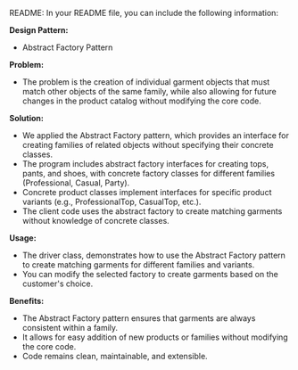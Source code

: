 README:
In your README file, you can include the following information:

**Design Pattern:**
- Abstract Factory Pattern

**Problem:**
- The problem is the creation of individual garment objects that must match other objects of the same family, while also allowing for future changes in the product catalog without modifying the core code.

**Solution:**
- We applied the Abstract Factory pattern, which provides an interface for creating families of related objects without specifying their concrete classes.
- The program includes abstract factory interfaces for creating tops, pants, and shoes, with concrete factory classes for different families (Professional, Casual, Party).
- Concrete product classes implement interfaces for specific product variants (e.g., ProfessionalTop, CasualTop, etc.).
- The client code uses the abstract factory to create matching garments without knowledge of concrete classes.

**Usage:**
- The driver class, demonstrates how to use the Abstract Factory pattern to create matching garments for different families and variants.
- You can modify the selected factory to create garments based on the customer's choice.

**Benefits:**
- The Abstract Factory pattern ensures that garments are always consistent within a family.
- It allows for easy addition of new products or families without modifying the core code.
- Code remains clean, maintainable, and extensible.
